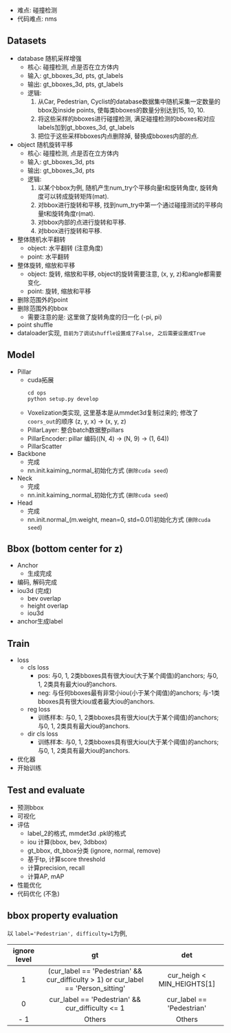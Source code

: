 - 难点: 碰撞检测
- 代码难点: nms

## Datasets

- database 随机采样增强
  - 核心: 碰撞检测, 点是否在立方体内 
  - 输入: gt_bboxes_3d, pts, gt_labels
  - 输出: gt_bboxes_3d, pts, gt_labels
  - 逻辑: 
    1. 从Car, Pedestrian, Cyclist的database数据集中随机采集一定数量的bbox及inside points, 使每类bboxes的数量分别达到15, 10, 10.
    2. 将这些采样的bboxes进行碰撞检测, 满足碰撞检测的bboxes和对应labels加到gt_bboxes_3d, gt_labels
    3. 把位于这些采样bboxes内点删除掉, 替换成bboxes内部的点.
- object 随机旋转平移
  - 核心: 碰撞检测, 点是否在立方体内
  - 输入: gt_bboxes_3d, pts
  - 输出: gt_bboxes_3d, pts
  - 逻辑: 
    1. 以某个bbox为例, 随机产生num_try个平移向量t和旋转角度r, 旋转角度可以转成旋转矩阵(mat). 
    2. 对bbox进行旋转和平移, 找到num_try中第一个通过碰撞测试的平移向量t和旋转角度r(mat).
    3. 对bbox内部的点进行旋转和平移.
    4. 对bbox进行旋转和平移.
- 整体随机水平翻转
  - object: 水平翻转 (注意角度)
  - point: 水平翻转
- 整体旋转, 缩放和平移
  - object: 旋转, 缩放和平移, object的旋转需要注意, (x, y, z)和angle都需要变化.
  - point: 旋转, 缩放和平移
- 删除范围外的point
- 删除范围外的bbox
  - 需要注意的是: 这里做了旋转角度的归一化 (-pi, pi)
- point shuffle
- dataloader实现, `目前为了调试shuffle设置成了False, 之后需要设置成True`

## Model

- Pillar
  - cuda拓展
    ```
    cd ops
    python setup.py develop
    ```
  - Voxelization类实现, 这里基本是从mmdet3d复制过来的; 修改了`coors_out`的顺序 (z, y, x) -> (x, y, z)
  - PillarLayer: 整合batch数据整pillars
  - PillarEncoder: pillar 编码((N, 4) -> (N, 9) -> (1, 64))
  - PillarScatter
- Backbone
  - 完成
  - nn.init.kaiming_normal_初始化方式 (`删除cuda seed`)
- Neck
  - 完成
  - nn.init.kaiming_normal_初始化方式 (`删除cuda seed`)
- Head
  - 完成
  - nn.init.normal_(m.weight, mean=0, std=0.01)初始化方式 (`删除cuda seed`)

## Bbox (bottom center for z)

- Anchor
  - 生成完成
- 编码, 解码完成
- iou3d (完成)
  - bev overlap
  - height overlap
  - iou3d
- anchor生成label

## Train

- loss
  - cls loss
    - pos: 与0, 1, 2类bboxes具有很大iou(大于某个阈值)的anchors; 与0, 1, 2类具有最大iou的anchors.
    - neg: 与任何bboxes最有非常小iou(小于某个阈值)的anchors; 与-1类bboxes具有很大iou或者最大iou的anchors.
  - reg loss
    - 训练样本: 与0, 1, 2类bboxes具有很大iou(大于某个阈值)的anchors; 与0, 1, 2类具有最大iou的anchors.
  - dir cls loss
    - 训练样本: 与0, 1, 2类bboxes具有很大iou(大于某个阈值)的anchors; 与0, 1, 2类具有最大iou的anchors.
- 优化器
- 开始训练

## Test and evaluate

- 预测bbox
- 可视化
- 评估
  - label_2的格式, mmdet3d .pkl的格式
  - iou 计算(bbox, bev, 3dbbox)
  - gt_bbox, dt_bbox分类 (ignore, normal, remove)
  - 基于tp, 计算score threshold
  - 计算precision, recall
  - 计算AP, mAP
- 性能优化
- 代码优化 (不急)

## bbox property evaluation

以 `label='Pedestrian', difficulty=1`为例, 

| ignore level | gt | det |
|:---:|:---:|:---:|
| 1 | (cur_label == 'Pedestrian' && cur_difficulty > 1) or cur_label == 'Person_sitting' | cur_heigh < MIN_HEIGHTS[1] |
| 0 | cur_label == 'Pedestrian' && cur_difficulty <= 1 | cur_label == 'Pedestrian' |
| - 1 | Others | Others | 
